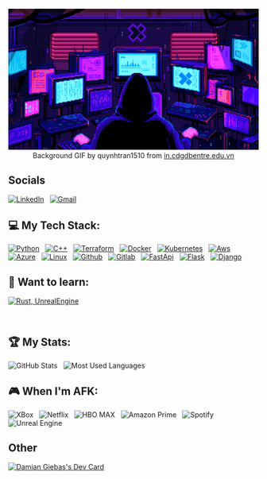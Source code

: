 <div>

<div align="center">

[![Hello stranger!](background.gif)](https://github.com/Draqun)
Background GIF by quynhtran1510 from [in.cdgdbentre.edu.vn](https://in.cdgdbentre.edu.vn/pixel-art-gif-wallpaper-idrxffh4/)

</div>

<div align="none">

## Socials

[![LinkedIn](https://skillicons.dev/icons?i=linkedin)](https://www.linkedin.com/in/damian-giebas-79332580/) &nbsp;
[![Gmail](https://skillicons.dev/icons?i=gmail)](mailto:damian.giebas@gmail.com?subject=Hello%20there!) &nbsp;

## 💻 My Tech Stack:

[![Python](https://skillicons.dev/icons?i=python)](https://skillicons.dev)  &nbsp;
[![C++](https://skillicons.dev/icons?i=cpp)](https://skillicons.dev)  &nbsp;
[![Terraform](https://skillicons.dev/icons?i=terraform)](https://skillicons.dev)  &nbsp;
[![Docker](https://skillicons.dev/icons?i=docker)](https://skillicons.dev)  &nbsp;
[![Kubernetes](https://skillicons.dev/icons?i=kubernetes)](https://skillicons.dev)  &nbsp;
[![Aws](https://skillicons.dev/icons?i=aws)](https://skillicons.dev)  &nbsp;
[![Azure](https://skillicons.dev/icons?i=azure)](https://skillicons.dev)  &nbsp;
[![Linux](https://skillicons.dev/icons?i=linux)](https://skillicons.dev)  &nbsp;
[![Github](https://skillicons.dev/icons?i=github)](https://skillicons.dev)  &nbsp;
[![Gitlab](https://skillicons.dev/icons?i=gitlab)](https://skillicons.dev)  &nbsp;
[![FastApi](https://skillicons.dev/icons?i=fastapi)](https://skillicons.dev)  &nbsp;
[![Flask](https://skillicons.dev/icons?i=flask)](https://skillicons.dev)  &nbsp;
[![Django](https://skillicons.dev/icons?i=django)](https://skillicons.dev)  &nbsp;

## 📖 Want to learn:
[![Rust, UnrealEngine](https://skillicons.dev/icons?i=rust,unreal)](https://skillicons.dev) &nbsp;

</div>

&nbsp;
## 🏆 My Stats:

<p>
<img height=175 alt="GitHub Stats" src="https://github-readme-stats.vercel.app/api?username=Draqun&show_icons=true&count_private=true&theme=dark" />&nbsp;&nbsp;
<img height=175 alt="Most Used Languages" src="https://github-readme-stats.vercel.app/api/top-langs/?username=Draqun&layout=compact&theme=dark" />&nbsp;&nbsp;
</p>

## 🎮 When I'm AFK:

![XBox](https://img.shields.io/badge/XBox-107C10?style=for-the-badge&logo=xbox&logoColor=white) &nbsp;
![Netflix](https://img.shields.io/badge/Netflix-E50914?style=for-the-badge&logo=netflix&logoColor=white) &nbsp;
![HBO MAX](https://img.shields.io/badge/HBO%20MAX-AD29F1?style=for-the-badge&logo=hbo&logoColor=white) &nbsp;
![Amazon Prime](https://img.shields.io/badge/Amazon%20Prime-3074AC?style=for-the-badge&logo=prime&logoColor=white) &nbsp;
![Spotify](https://img.shields.io/badge/Spotify-1ED760?style=for-the-badge&logo=spotify&logoColor=white) &nbsp;
![Unreal Engine](https://img.shields.io/badge/unrealengine-%23313131.svg?style=for-the-badge&logo=unrealengine&logoColor=white) &nbsp;

## Other
<div align="none">
<a href="https://app.daily.dev/draqun"><img src="https://api.daily.dev/devcards/v2/1ruCBpNQPM2jWWjvJTtzg.png?type=wide&r=cts" width="652" alt="Damian Giebas's Dev Card"/></a>
</div>
&nbsp;

</div>


